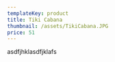 ```yaml
---
templateKey: product
title: Tiki Cabana
thumbnail: /assets/TikiCabana.JPG
price: 51
---
```

asdfjhklasdfjklafs